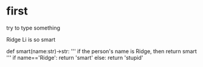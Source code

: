 # first

try to type something

Ridge Li is so smart

def smart(name:str)->str:
    '''
    if the person's name is Ridge, then return smart
    '''
    if name=='Ridge':
        return 'smart'
    else:
        return 'stupid'
